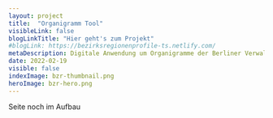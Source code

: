 ```yaml
---
layout: project
title:  "Organigramm Tool"
visibleLink: false
blogLinkTitle: "Hier geht's zum Projekt"
#blogLink: https://bezirksregionenprofile-ts.netlify.com/
metaDescription: Digitale Anwendung um Organigramme der Berliner Verwaltung einheitlicher und maschinenlesbar zu gestalten.
date: 2022-02-19
visible: false
indexImage: bzr-thumbnail.png
heroImage: bzr-hero.png
---
```



Seite noch im Aufbau